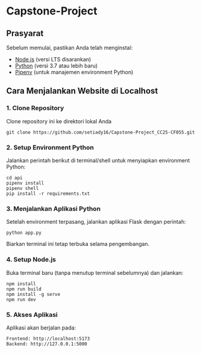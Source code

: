 # Capstone-Project

## Prasyarat
Sebelum memulai, pastikan Anda telah menginstal:
- [Node.js](https://nodejs.org/) (versi LTS disarankan)
- [Python](https://www.python.org/) (versi 3.7 atau lebih baru)
- [Pipenv](https://pipenv.pypa.io/) (untuk manajemen environment Python)

## Cara Menjalankan Website di Localhost

### 1. Clone Repository
Clone repository ini ke direktori lokal Anda
```
git clone https://github.com/setiady16/Capstone-Project_CC25-CF055.git
```

### 2. Setup Environment Python
Jalankan perintah berikut di terminal/shell untuk menyiapkan environment Python:
```
cd api
pipenv install
pipenv shell
pip install -r requirements.txt
```


### 3. Menjalankan Aplikasi Python
Setelah environment terpasang, jalankan aplikasi Flask dengan perintah:
```
python app.py
```
Biarkan terminal ini tetap terbuka selama pengembangan.

### 4. Setup Node.js
Buka terminal baru (tanpa menutup terminal sebelumnya) dan jalankan:
```
npm install
npm run build
npm install -g serve
npm run dev
```

### 5. Akses Aplikasi
Aplikasi akan berjalan pada:
```
Frontend: http://localhost:5173
Backend: http://127.0.0.1:5000
```
